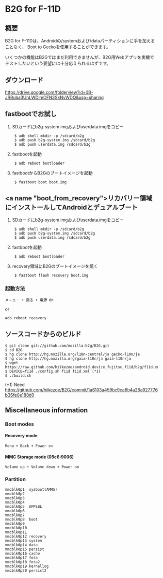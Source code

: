 # B2G for F-11D

## 概要

B2G for F-11Dは、Androidの/systemおよび/dataパーティションに手を加えることなく、
Boot to Geckoを使用することができます。

いくつかの機能はB2Gではまだ利用できませんが、B2G用Webアプリを実機でテストしたいという要望には十分応えられるはずです。

## ダウンロード
<https://drive.google.com/folderview?id=0B-JRBuba3UhLWDlmOFN3SkNvWDQ&usp=sharing>

## <a name="boot_from_fastboot">fastbootでお試し
1. SDカードにb2g-system.imgおよびuserdata.imgをコピー

        $ adb shell mkdir -p /sdcard/b2g
        $ adb push b2g-system.img /sdcard/b2g
        $ adb push userdata.img /sdcard/b2g

2. fastbootを起動

        $ adb reboot bootloader

3. fastbootからB2Gのブートイメージを起動

        $ fastboot boot boot.img

## <a name "boot_from_recovery">リカバリー領域にインストールしてAndroidとデュアルブート
1. SDカードにb2g-system.imgおよびuserdata.imgをコピー

        $ adb shell mkdir -p /sdcard/b2g
        $ adb push b2g-system.img /sdcard/b2g
        $ adb push userdata.img /sdcard/b2g

2. fastbootを起動

        $ adb reboot bootloader

3. recovery領域にB2Gのブートイメージを焼く

        $ fastboot flash recovery boot.img

### 起動方法

    メニュー + 戻る + 電源 On

or

    adb reboot recovery

## ソースコードからのビルド

    $ git clone git://github.com/mozilla-b2g/B2G.git
    $ cd B2G
    $ hg clone http://hg.mozilla.org/l10n-central/ja gecko-l10n/ja
    $ hg clone http://hg.mozilla.org/gaia-l10n/ja gaia-l10n/ja
    $ wget https://raw.github.com/hiikezoe/android_device_fujitsu_f11d/b2g/f11d.xml
    $ DEVICE=f11d ./config.sh f11d f11d.xml (*1)
    $ ./build.sh

(*1) Need https://github.com/hiikezoe/B2G/commit/1a6103a459bc9ca6b4a26a927776b36fe0e188d0

## Miscellaneous information

### Boot modes

#### Recovery mode
    Menu + Back + Power on

#### MMC Storage mode (05c6:9006)
    Volume up + Volume down + Power on

### Partition

    mmcblk0p1  sysboot(AMMS)
    mmcblk0p2
    mmcblk0p3
    mmcblk0p4
    mmcblk0p5  APPSBL
    mmcblk0p6
    mmcblk0p7
    mmcblk0p8  boot
    mmcblk0p9
    mmcblk0p10
    mmcblk0p11
    mmcblk0p12 recovery
    mmcblk0p13 system
    mmcblk0p14 data
    mmcblk0p15 persist
    mmcblk0p16 cache
    mmcblk0p17 fota
    mmcblk0p18 fota2
    mmcblk0p19 kernellog
    mmcblk0p20 persist2

